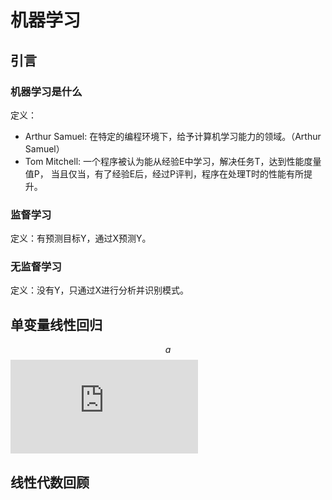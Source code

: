 # 机器学习
## 引言
### 机器学习是什么
  定义：<br>
  - Arthur Samuel: 在特定的编程环境下，给予计算机学习能力的领域。（Arthur Samuel）<br>
  - Tom Mitchell: 一个程序被认为能从经验E中学习，解决任务T，达到性能度量值P，
  当且仅当，有了经验E后，经过P评判，程序在处理T时的性能有所提升。

### 监督学习
定义：有预测目标Y，通过X预测Y。 <br>

### 无监督学习
定义：没有Y，只通过X进行分析并识别模式。 <br>

## 单变量线性回归
<script type="text/javascript" src="http://cdn.mathjax.org/mathjax/latest/MathJax.js?config=default"></script>
$$ a $$ 
![](http://latex.codecogs.com/svg.latex?$a$)


## 线性代数回顾

